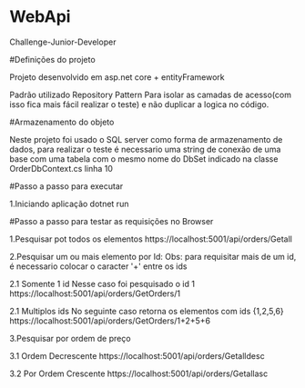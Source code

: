 # WebApi
Challenge-Junior-Developer

#Definições do projeto

Projeto desenvolvido em asp.net core + entityFramework

Padrão utilizado Repository Pattern
Para isolar as camadas de acesso(com isso fica mais fácil realizar o teste) e não duplicar a logica no código.

#Armazenamento do objeto

Neste projeto foi usado o SQL server como forma de armazenamento de dados, para realizar o teste é necessario uma string de conexão de uma base com uma tabela com o mesmo nome do DbSet indicado na classe OrderDbContext.cs linha 10

#Passo a passo para executar

1.Iniciando aplicação 
  dotnet run

#Passo a passo para testar as requisições no Browser

1.Pesquisar pot todos os elementos
https://localhost:5001/api/orders/Getall

2.Pesquisar um ou mais elemento por Id:
Obs: para requisitar mais de um id, é necessario colocar o caracter '+' entre os ids

2.1 Somente 1 id
Nesse caso foi pesquisado o id 1
https://localhost:5001/api/orders/GetOrders/1 

2.1 Multiplos ids
No seguinte caso retorna os elementos com ids {1,2,5,6}
https://localhost:5001/api/orders/GetOrders/1+2+5+6 

3.Pesquisar por ordem de preço

3.1 Ordem Decrescente
https://localhost:5001/api/orders/Getalldesc

3.2 Por Ordem Crescente
https://localhost:5001/api/orders/Getallasc
